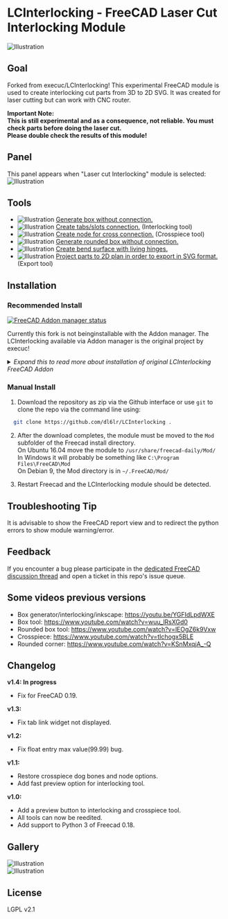 # LCInterlocking - FreeCAD Laser Cut Interlocking Module

![Illustration](docs/imgs/illustration.png)

## Goal
Forked from execuc/LCInterlocking!
This experimental FreeCAD module is used to create interlocking cut parts from 3D to 2D SVG. 
It was created for laser cutting but can work with CNC router.  

**Important Note:**  
**This is still experimental and as a consequence, not reliable. You must check parts before doing the laser cut.**  
**Please double check the results of this module!**

## Panel
This panel appears when "Laser cut Interlocking" module is selected:
![Illustration](docs/imgs/panel.png)

## Tools

 * ![Illustration](docs/imgs/box_generator.png) [Generate box without connection.](docs/box_generator.md)
 * ![Illustration](docs/imgs/interlocking.png) [Create tabs/slots connection.](docs/interlocking.md) (Interlocking tool)
 * ![Illustration](docs/imgs/crosspiece.png) [Create node for cross connection.](docs/crosspiece.md) (Crosspiece tool)
 * ![Illustration](docs/imgs/roundedboxgenerator.png) [Generate rounded box without connection.](docs/rounded_box_generator.md)
 * ![Illustration](docs/imgs/living_hinges.png) [Create bend surface with living hinges.](docs/living_hinges.md)
 * ![Illustration](docs/imgs/export.png) [Project parts to 2D plan in order to export in SVG format.](docs/export.md) (Export tool)

## Installation

### Recommended Install
[![FreeCAD Addon manager status](https://img.shields.io/badge/FreeCAD%20addon%20manager-available-brightgreen)](https://github.com/FreeCAD/FreeCAD-addons)

Currently this fork is not beinginstallable with the Addon manager. The LCInterlocking available via Addon manager is the original project by execuc!

<details>
<summary><i>Expand this to read more about installation of original LCInterlocking FreeCAD Addon</i></summary>
Install this Addon via the builtin [FreeCAD Addon Manager](https://github.com/FreeCAD/FreeCAD-addons#1-builtin-addon-manager).  
1. Locate LCInterlocking in the Addon Manager
2. Install
3. Restart FreeCAD  
**Result**: 'Laser cut Interlocking' will be available via the workbench dropdown menu.
</details>

### Manual Install
  
1. Download the repository as zip via the Github interface or use `git` to clone the repo via the command line using:  
```bash
  git clone https://github.com/dl6lr/LCInterlocking .
```
2. After the download completes, the module must be moved to the `Mod` subfolder of the Freecad install directory.  
On Ubuntu 16.04 move the module to `/usr/share/freecad-daily/Mod/`  
In Windows it will probably be something like `C:\Program Files\FreeCAD\Mod`  
On Debian 9, the Mod directory is in `~/.FreeCAD/Mod/`

3. Restart Freecad and the LCInterlocking module should be detected.

## Troubleshooting Tip
It is advisable to show the FreeCAD report view and to redirect the python errors to show module warning/error.

## Feedback
If you encounter a bug please participate in the [dedicated FreeCAD discussion thread](https://forum.freecadweb.org/viewtopic.php?f=8&t=41196) and open a ticket in this repo's issue queue.

## Some videos previous versions
 * Box generator/interlocking/inkscape: https://youtu.be/YGFIdLpdWXE
 * Box tool: https://www.youtube.com/watch?v=wuu_lRsXGd0
 * Rounded box tool:  https://www.youtube.com/watch?v=lEOgZ6k9Vxw
 * Crosspiece: https://www.youtube.com/watch?v=tIchogx5BLE
 * Rounded corner: https://www.youtube.com/watch?v=KSnMxqjA_-Q
 
## Changelog
**v1.4: In progress**
 * Fix for FreeCAD 0.19.

**v1.3:**
 * Fix tab link widget not displayed.

**v1.2:**
 * Fix float entry max value(99.99) bug.
 
**v1.1:**
 * Restore crosspiece dog bones and node options.
 * Add fast preview option for interlocking tool.

**v1.0:**
 * Add a preview button to interlocking and crosspiece tool.
 * All tools can now be reedited.
 * Add support to Python 3 of Freecad 0.18.
 
## Gallery
![Illustration](docs/imgs/illustration2.png)  
![Illustration](docs/imgs/illustration3.png)

## License
LGPL v2.1
